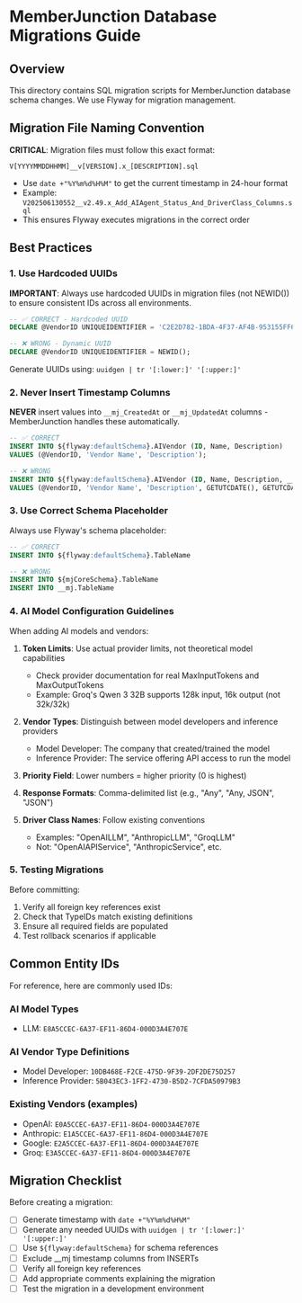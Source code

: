 # MemberJunction Database Migrations Guide

## Overview

This directory contains SQL migration scripts for MemberJunction database schema changes. We use Flyway for migration management.

## Migration File Naming Convention

**CRITICAL**: Migration files must follow this exact format:
```
V[YYYYMMDDHHMM]__v[VERSION].x_[DESCRIPTION].sql
```

- Use `date +"%Y%m%d%H%M"` to get the current timestamp in 24-hour format
- Example: `V202506130552__v2.49.x_Add_AIAgent_Status_And_DriverClass_Columns.sql`
- This ensures Flyway executes migrations in the correct order

## Best Practices

### 1. Use Hardcoded UUIDs
**IMPORTANT**: Always use hardcoded UUIDs in migration files (not NEWID()) to ensure consistent IDs across all environments.

```sql
-- ✅ CORRECT - Hardcoded UUID
DECLARE @VendorID UNIQUEIDENTIFIER = 'C2E2D782-1BDA-4F37-AF4B-953155FF6CF6';

-- ❌ WRONG - Dynamic UUID
DECLARE @VendorID UNIQUEIDENTIFIER = NEWID();
```

Generate UUIDs using: `uuidgen | tr '[:lower:]' '[:upper:]'`

### 2. Never Insert Timestamp Columns
**NEVER** insert values into `__mj_CreatedAt` or `__mj_UpdatedAt` columns - MemberJunction handles these automatically.

```sql
-- ✅ CORRECT
INSERT INTO ${flyway:defaultSchema}.AIVendor (ID, Name, Description)
VALUES (@VendorID, 'Vendor Name', 'Description');

-- ❌ WRONG
INSERT INTO ${flyway:defaultSchema}.AIVendor (ID, Name, Description, __mj_CreatedAt, __mj_UpdatedAt)
VALUES (@VendorID, 'Vendor Name', 'Description', GETUTCDATE(), GETUTCDATE());
```

### 3. Use Correct Schema Placeholder
Always use Flyway's schema placeholder:

```sql
-- ✅ CORRECT
INSERT INTO ${flyway:defaultSchema}.TableName

-- ❌ WRONG
INSERT INTO ${mjCoreSchema}.TableName
INSERT INTO __mj.TableName
```

### 4. AI Model Configuration Guidelines

When adding AI models and vendors:

1. **Token Limits**: Use actual provider limits, not theoretical model capabilities
   - Check provider documentation for real MaxInputTokens and MaxOutputTokens
   - Example: Groq's Qwen 3 32B supports 128k input, 16k output (not 32k/32k)

2. **Vendor Types**: Distinguish between model developers and inference providers
   - Model Developer: The company that created/trained the model
   - Inference Provider: The service offering API access to run the model

3. **Priority Field**: Lower numbers = higher priority (0 is highest)

4. **Response Formats**: Comma-delimited list (e.g., "Any", "Any, JSON", "JSON")

5. **Driver Class Names**: Follow existing conventions
   - Examples: "OpenAILLM", "AnthropicLLM", "GroqLLM"
   - Not: "OpenAIAPIService", "AnthropicService", etc.

### 5. Testing Migrations

Before committing:
1. Verify all foreign key references exist
2. Check that TypeIDs match existing definitions
3. Ensure all required fields are populated
4. Test rollback scenarios if applicable

## Common Entity IDs

For reference, here are commonly used IDs:

### AI Model Types
- LLM: `E8A5CCEC-6A37-EF11-86D4-000D3A4E707E`

### AI Vendor Type Definitions
- Model Developer: `10DB468E-F2CE-475D-9F39-2DF2DE75D257`
- Inference Provider: `5B043EC3-1FF2-4730-B5D2-7CFDA50979B3`

### Existing Vendors (examples)
- OpenAI: `E0A5CCEC-6A37-EF11-86D4-000D3A4E707E`
- Anthropic: `E1A5CCEC-6A37-EF11-86D4-000D3A4E707E`
- Google: `E2A5CCEC-6A37-EF11-86D4-000D3A4E707E`
- Groq: `E3A5CCEC-6A37-EF11-86D4-000D3A4E707E`

## Migration Checklist

Before creating a migration:
- [ ] Generate timestamp with `date +"%Y%m%d%H%M"`
- [ ] Generate any needed UUIDs with `uuidgen | tr '[:lower:]' '[:upper:]'`
- [ ] Use `${flyway:defaultSchema}` for schema references
- [ ] Exclude __mj timestamp columns from INSERTs
- [ ] Verify all foreign key references
- [ ] Add appropriate comments explaining the migration
- [ ] Test the migration in a development environment